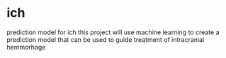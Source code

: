 # ich
prediction model for ich
this project will use machine learning to create a prediction model that can be used to guide treatment of intracranial hemmorhage 
